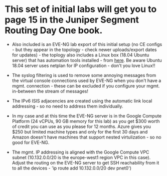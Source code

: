 # This set of initial labs will get you to page 15 in the Juniper Segment Routing Day One book.

* Also included is an EVE-NG lab export of this initial setup (no CE configs - but they appear in the topology - check newer uploads/export dates for updates) - the toplogy also includes a Linux box (18.04 Ubuntu server) that has automation tools installed - from [here](https://ipnet.xyz/2018/06/ubuntu-image-for-eve-ng-python-for-network-engineers/). Be aware Ubuntu 18.04 server uses netplan for IP configuration - don't you love Linux!!

* The syslog filtering is used to remove some annoying messages from the virtual console connections used by EVE-NG when you don't have a mgmt. connection - these can be excluded if you configure your mgmt. in-between the stream of messages!

* The IPv6 ISIS adjacencies are created using the automatic link local addressing - so no need to address them individually.

* In my case and at this time the EVE-NG server is in the Google Compute Platform (24 vCPUs, 90 GB memory for this lab) as you get $300 worth of credit you can use as you please for 12 months. Azure gives you $250 but limited machine types and only for the first 30 days and Amazon doesn't have machines that support nested virtulization - so no good for EVE-NG.

* The mgmt. IP addressing is aligned with the Google Compute VPC subnet (10.132.0.0/20 is the europe-west1 region VPC in this case). Adjust the routing on the EVE-NG server to get SSH reachability from it to all the devices - 'ip route add 10.132.0.0/20 dev pnet0')
